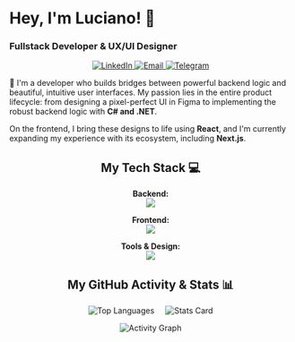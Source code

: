 
# Hey, I'm Luciano! 👋
### Fullstack Developer & UX/UI Designer

<p align="center">
  <a href="https://www.linkedin.com/in/luciano-melo-claps/">
    <img alt="LinkedIn" src="https://img.shields.io/badge/LinkedIn-Luciano_Melo_Claps-blue?style=for-the-badge&logo=linkedin">
  </a>
  <a href="mailto:meloclapsluciano@gmail.com">
    <img alt="Email" src="https://img.shields.io/badge/Email-Contact_Me-red?style=for-the-badge&logo=gmail">
  </a>
  <a href="https://t.me/lucianomeloclaps">
    <img alt="Telegram" src="https://img.shields.io/badge/Telegram-Chat_with_Me-blue?style=for-the-badge&logo=telegram">
  </a>
</p>

🚀 I'm a developer who builds bridges between powerful backend logic and beautiful, intuitive user interfaces. My passion lies in the entire product lifecycle: from designing a pixel-perfect UI in Figma to implementing the robust backend logic with **C# and .NET**.

On the frontend, I bring these designs to life using **React**, and I'm currently expanding my experience with its ecosystem, including **Next.js**.



<h2 align="center">My Tech Stack 💻</h2>

<div align="center">

**Backend:**  
<a href="https://skillicons.dev">
  <img src="https://skillicons.dev/icons?i=cs,dotnet,mysql" />
</a>

**Frontend:**  
<a href="https://skillicons.dev">
  <img src="https://skillicons.dev/icons?i=react,nextjs,js,html,css,redux" />
</a>

**Tools & Design:**  
<a href="https://skillicons.dev">
  <img src="https://skillicons.dev/icons?i=git,github,figma,scss,bootstrap,tailwindcss,materialui" />
</a>

</div>

<!-- 📊 GitHub Stats Section 📊 -->
<h2 align="center">My GitHub Activity & Stats 📊</h2>

<p align="center">
  <img src="https://github-readme-stats.vercel.app/api/top-langs?username=luciano-meloclaps&show_icons=true&locale=en&layout=compact&theme=tokyonight" alt="Top Languages" />
  &nbsp;&nbsp;&nbsp;
  <img src="https://github-readme-stats.vercel.app/api?username=luciano-meloclaps&show_icons=true&theme=radical" alt="Stats Card" />
</p>

<p align="center">
  <img src="https://github-readme-activity-graph.vercel.app/graph?username=luciano-meloclaps&theme=react" alt="Activity Graph" />
</p>
